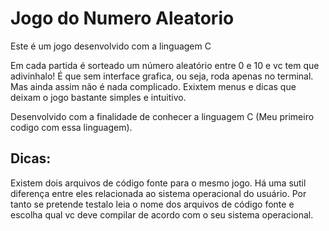 # Jogo do Numero Aleatorio

Este é um jogo desenvolvido com a linguagem C

Em cada partida é sorteado um número aleatório entre 0 e 10 e vc tem que adivinhalo!
É que sem interface grafica, ou seja, roda apenas no terminal.
Mas ainda assim não é nada complicado. Exixtem menus e dicas que deixam o jogo bastante simples e intuitivo.

Desenvolvido com a finalidade de conhecer a linguagem C (Meu primeiro codigo com essa linguagem).

## Dicas:
Existem dois arquivos de código fonte para o mesmo jogo.
Há uma sutil diferença entre eles relacionada ao sistema operacional do usuário.
Por tanto se pretende testalo leia o nome dos arquivos de código fonte e escolha qual vc deve compilar de acordo com o seu sistema operacional.
